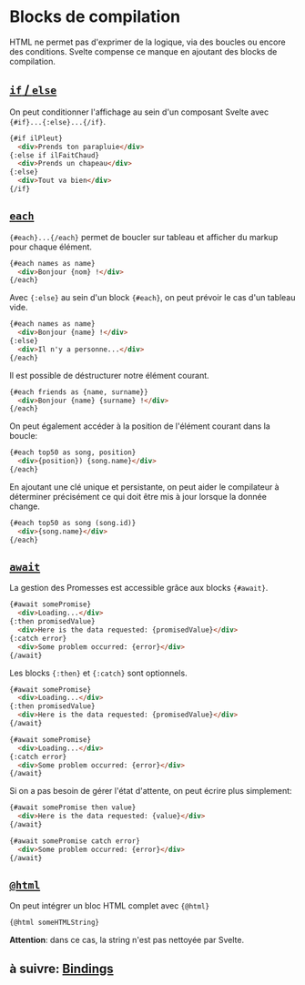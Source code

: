 # Blocks de compilation

HTML ne permet pas d'exprimer de la logique, via des boucles ou encore des conditions. Svelte compense ce manque en ajoutant des blocks de compilation.

## [`if` / `else`](https://svelte.dev/docs#if)

On peut conditionner l'affichage au sein d'un composant Svelte avec `{#if}...{:else}...{/if}`.

```html
{#if ilPleut}
  <div>Prends ton parapluie</div>
{:else if ilFaitChaud}
  <div>Prends un chapeau</div>
{:else}
  <div>Tout va bien</div>
{/if}
```

## [`each`](https://svelte.dev/docs#each)

`{#each}...{/each}` permet de boucler sur tableau et afficher du markup pour chaque élément.

```html
{#each names as name}
  <div>Bonjour {nom} !</div>
{/each}
```

Avec `{:else}` au sein d'un block `{#each}`, on peut prévoir le cas d'un tableau vide.

```html
{#each names as name}
  <div>Bonjour {name} !</div>
{:else}
  <div>Il n'y a personne...</div>
{/each}
```

Il est possible de déstructurer notre élément courant.

```html
{#each friends as {name, surname}}
  <div>Bonjour {name} {surname} !</div>
{/each}
```

On peut également accéder à la position de l'élément courant dans la boucle:

```html
{#each top50 as song, position}
  <div>{position}) {song.name}</div>
{/each}
```

En ajoutant une clé unique et persistante, on peut aider le compilateur à déterminer précisément ce qui doit être mis à jour lorsque la donnée change.

```html
{#each top50 as song (song.id)}
  <div>{song.name}</div>
{/each}
```

## [`await`](https://svelte.dev/docs#await)

La gestion des Promesses est accessible grâce aux blocks `{#await}`.

```html
{#await somePromise}
  <div>Loading...</div>
{:then promisedValue}
  <div>Here is the data requested: {promisedValue}</div>
{:catch error}
  <div>Some problem occurred: {error}</div>
{/await}
```

Les blocks `{:then}` et `{:catch}` sont optionnels.

```html
{#await somePromise}
  <div>Loading...</div>
{:then promisedValue}
  <div>Here is the data requested: {promisedValue}</div>
{/await}
```

```html
{#await somePromise}
  <div>Loading...</div>
{:catch error}
  <div>Some problem occurred: {error}</div>
{/await}
```

Si on a pas besoin de gérer l'état d'attente, on peut écrire plus simplement:

```html
{#await somePromise then value}
  <div>Here is the data requested: {value}</div>
{/await}
```

```html
{#await somePromise catch error}
  <div>Some problem occurred: {error}</div>
{/await}
```

## [`@html`](https://svelte.dev/docs#html)

On peut intégrer un bloc HTML complet avec `{@html}`

```html
{@html someHTMLString}
```

**Attention**: dans ce cas, la string n'est pas nettoyée par Svelte.

## à suivre: [Bindings](./2-3_bindings.md)

